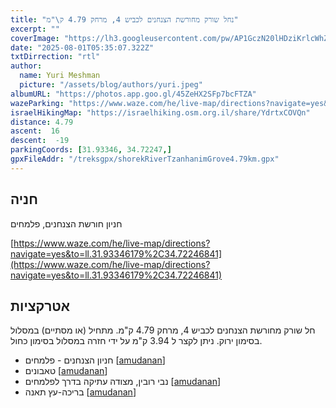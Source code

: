 ```yaml
---
title: "נחל שורק מחורשת הצנחנים לכביש 4, מרחק 4.79 ק\"מ"
excerpt: ""
coverImage: "https://lh3.googleusercontent.com/pw/AP1GczN20lHDziKrlcWhZgJJuCPyZa09DvunmfYat5OS8GwH5sOqp2jzLcoca2oxKH_xO0v3QlUSbXxcZKr2NzWNjP1pK7jRqzEWbU0-F0wrjfR0eNaHSLtO=w1300-h630"
date: "2025-08-01T05:35:07.322Z"
txtDirrection: "rtl"
author:
  name: Yuri Meshman
  picture: "/assets/blog/authors/yuri.jpeg"
albumURL: "https://photos.app.goo.gl/45ZeHX2SFp7bcFTZA"
wazeParking: "https://www.waze.com/he/live-map/directions?navigate=yes&to=ll.31.80910179%2C35.01747251"
israelHikingMap: "https://israelhiking.osm.org.il/share/YdrtxCOVQn"
distance: 4.79 
ascent:  16
descent:  -19
parkingCoords: [31.93346, 34.72247,]
gpxFileAddr: "/treksgpx/shorekRiverTzanhanimGrove4.79km.gpx"
---
```

## חניה
חניון חורשת הצנחנים, פלמחים

[https://www.waze.com/he/live-map/directions?navigate=yes&to=ll.31.93346179%2C34.72246841](https://www.waze.com/he/live-map/directions?navigate=yes&to=ll.31.93346179%2C34.72246841)

## אטרקציות
חל שורק מחורשת הצנחנים לכביש 4, מרחק 4.79 ק\"מ.
מתחיל (או מסתיים) במסלול בסימון ירוק. ניתן לקצר ל 3.94 ק"מ על ידי חזרה במסלול בסימון כחול.
- חניון הצנחנים - פלמחים \[[amudanan](https://amudanan.co.il/#!wiki=P509247)\]
- טאבונים \[[amudanan](https://amudanan.co.il/#!wiki=P86297)\]
- נבי רובין, מצודה עתיקה בדרך לפלמחים  \[[amudanan](https://amudanan.co.il/#!wiki=P616844)\]
- בריכה-עץ תאנה \[[amudanan](https://amudanan.co.il/#!wiki=P791377)\]

